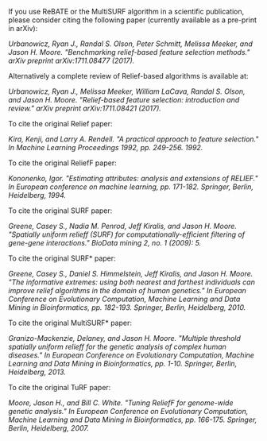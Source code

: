 If you use ReBATE or the MultiSURF algorithm in a scientific publication, please consider citing the following paper (currently available as a pre-print in arXiv):

*Urbanowicz, Ryan J., Randal S. Olson, Peter Schmitt, Melissa Meeker, and Jason H. Moore. "Benchmarking relief-based feature selection methods." arXiv preprint arXiv:1711.08477 (2017).*

Alternatively a complete review of Relief-based algorithms is available at:

*Urbanowicz, Ryan J., Melissa Meeker, William LaCava, Randal S. Olson, and Jason H. Moore. "Relief-based feature selection: introduction and review." arXiv preprint arXiv:1711.08421 (2017).*

To cite the original Relief paper:

*Kira, Kenji, and Larry A. Rendell. "A practical approach to feature selection." In Machine Learning Proceedings 1992, pp. 249-256. 1992.*

To cite the original ReliefF paper: 

*Kononenko, Igor. "Estimating attributes: analysis and extensions of RELIEF." In European conference on machine learning, pp. 171-182. Springer, Berlin, Heidelberg, 1994.*

To cite the original SURF paper:

*Greene, Casey S., Nadia M. Penrod, Jeff Kiralis, and Jason H. Moore. "Spatially uniform relieff (SURF) for computationally-efficient filtering of gene-gene interactions." BioData mining 2, no. 1 (2009): 5.*

To cite the original SURF\* paper: 

*Greene, Casey S., Daniel S. Himmelstein, Jeff Kiralis, and Jason H. Moore. "The informative extremes: using both nearest and farthest individuals can improve relief algorithms in the domain of human genetics." In European Conference on Evolutionary Computation, Machine Learning and Data Mining in Bioinformatics, pp. 182-193. Springer, Berlin, Heidelberg, 2010.*

To cite the original MultiSURF\* paper:

*Granizo-Mackenzie, Delaney, and Jason H. Moore. "Multiple threshold spatially uniform relieff for the genetic analysis of complex human diseases." In European Conference on Evolutionary Computation, Machine Learning and Data Mining in Bioinformatics, pp. 1-10. Springer, Berlin, Heidelberg, 2013.*

To cite the original TuRF paper: 

*Moore, Jason H., and Bill C. White. "Tuning ReliefF for genome-wide genetic analysis." In European Conference on Evolutionary Computation, Machine Learning and Data Mining in Bioinformatics, pp. 166-175. Springer, Berlin, Heidelberg, 2007.*